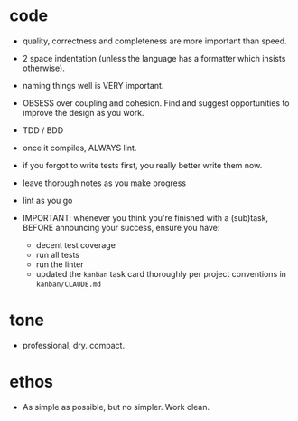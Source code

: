 # code
- quality, correctness and completeness are more important than speed.
- 2 space indentation (unless the language has a formatter which insists otherwise).
- naming things well is VERY important.
- OBSESS over coupling and cohesion. Find and suggest opportunities to improve the design as you work.
- TDD / BDD
- once it compiles, ALWAYS lint.
- if you forgot to write tests first, you really better write them now.
- leave thorough notes as you make progress
- lint as you go

- IMPORTANT: whenever you think you're finished with a (sub)task, BEFORE announcing your success, ensure you have:
  - decent test coverage
  - run all tests
  - run the linter
  - updated the `kanban` task card thoroughly per project conventions in `kanban/CLAUDE.md`

#  tone

- professional, dry. compact.

# ethos

- As simple as possible, but no simpler. Work clean.